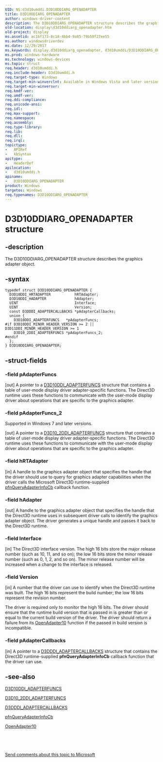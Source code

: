 ```yaml
---
UID: NS:d3d10umddi.D3D10DDIARG_OPENADAPTER
title: D3D10DDIARG_OPENADAPTER
author: windows-driver-content
description: The D3D10DDIARG_OPENADAPTER structure describes the graphics adapter object.
old-location: display\d3d10ddiarg_openadapter.htm
old-project: display
ms.assetid: ac1bf173-8c18-4bb4-9a85-79b59f27ee55
ms.author: windowsdriverdev
ms.date: 12/29/2017
ms.keywords: display.d3d10ddiarg_openadapter, d3d10umddi/D3D10DDIARG_OPENADAPTER, D3D10DDIARG_OPENADAPTER structure [Display Devices], D3D10DDIARG_OPENADAPTER, UMDisplayDriver_Dx10param_Structs_3dd9df89-1d5e-4eab-bbe5-c6585543c093.xml
ms.prod: windows-hardware
ms.technology: windows-devices
ms.topic: struct
req.header: d3d10umddi.h
req.include-header: D3d10umddi.h
req.target-type: Windows
req.target-min-winverclnt: Available in Windows Vista and later versions of the Windows operating systems.
req.target-min-winversvr: 
req.kmdf-ver: 
req.umdf-ver: 
req.ddi-compliance: 
req.unicode-ansi: 
req.idl: 
req.max-support: 
req.namespace: 
req.assembly: 
req.type-library: 
req.lib: 
req.dll: 
req.irql: 
topictype:
-	APIRef
-	kbSyntax
apitype:
-	HeaderDef
apilocation:
-	d3d10umddi.h
apiname:
-	D3D10DDIARG_OPENADAPTER
product: Windows
targetos: Windows
req.typenames: D3D10DDIARG_OPENADAPTER
---
```


# D3D10DDIARG_OPENADAPTER structure


## -description


The D3D10DDIARG_OPENADAPTER structure describes the graphics adapter object.


## -syntax


````
typedef struct D3D10DDIARG_OPENADAPTER {
  D3D10DDI_HRTADAPTER           hRTAdapter;
  D3D10DDI_HADAPTER             hAdapter;
  UINT                          Interface;
  UINT                          Version;
  const D3DDDI_ADAPTERCALLBACKS *pAdapterCallbacks;
  union {
    D3D10DDI_ADAPTERFUNCS   *pAdapterFuncs;
#if D3D10DDI_MINOR_HEADER_VERSION >= 2 || D3D11DDI_MINOR_HEADER_VERSION >= 1
    D3D10_2DDI_ADAPTERFUNCS *pAdapterFuncs_2;
#endif 
  };
} D3D10DDIARG_OPENADAPTER;
````


## -struct-fields




### -field pAdapterFuncs

[out] A pointer to a <a href="..\d3d10umddi\ns-d3d10umddi-d3d10ddi_adapterfuncs.md">D3D10DDI_ADAPTERFUNCS</a> structure that contains a table of user-mode display driver adapter-specific functions. The Direct3D runtime uses these functions to communicate with the user-mode display driver about operations that are specific to the graphics adapter.


### -field pAdapterFuncs_2

Supported in Windows 7 and later versions.

[out] A pointer to a <a href="..\d3d10umddi\ns-d3d10umddi-d3d10_2ddi_adapterfuncs.md">D3D10_2DDI_ADAPTERFUNCS</a> structure that contains a table of user-mode display driver adapter-specific functions. The Direct3D runtime uses these functions to communicate with the user-mode display driver about operations that are specific to the graphics adapter.


### -field hRTAdapter

[in] A handle to the graphics adapter object that specifies the handle that the driver should use to query for graphics adapter capabilities when the driver calls the Microsoft Direct3D runtime-supplied <a href="..\d3dumddi\nc-d3dumddi-pfnd3dddi_queryadapterinfocb.md">pfnQueryAdapterInfoCb</a> callback function. 


### -field hAdapter

[out] A handle to the graphics adapter object that specifies the handle that the Direct3D runtime uses in subsequent driver calls to identify the graphics adapter object. The driver generates a unique handle and passes it back to the Direct3D runtime. 


### -field Interface

[in] The Direct3D interface version. The high 16 bits store the major release number (such as 10, 11, and so on); the low 16 bits store the minor release number (such as 0, 1, 2, and so on). The minor release number will be increased when a change to the interface is released.


### -field Version

[in] A number that the driver can use to identify when the Direct3D runtime was built. The high 16 bits represent the build number; the low 16 bits represent the revision number. 

The driver is required only to monitor the high 16 bits. The driver should ensure that the runtime build version that is passed in is greater than or equal to the current build version of the driver. The driver should return a failure from its <a href="..\d3d10umddi\nc-d3d10umddi-pfnd3d10ddi_openadapter.md">OpenAdapter10</a> function if the passed in build version is incompatible. 


### -field pAdapterCallbacks

[in] A pointer to a <a href="..\d3dumddi\ns-d3dumddi-_d3dddi_adaptercallbacks.md">D3DDDI_ADAPTERCALLBACKS</a> structure that contains the Direct3D runtime-supplied <b>pfnQueryAdapterInfoCb</b> callback function that the driver can use.


## -see-also

<a href="..\d3d10umddi\ns-d3d10umddi-d3d10ddi_adapterfuncs.md">D3D10DDI_ADAPTERFUNCS</a>

<a href="..\d3d10umddi\ns-d3d10umddi-d3d10_2ddi_adapterfuncs.md">D3D10_2DDI_ADAPTERFUNCS</a>

<a href="..\d3dumddi\ns-d3dumddi-_d3dddi_adaptercallbacks.md">D3DDDI_ADAPTERCALLBACKS</a>

<a href="..\d3dumddi\nc-d3dumddi-pfnd3dddi_queryadapterinfocb.md">pfnQueryAdapterInfoCb</a>

<a href="..\d3d10umddi\nc-d3d10umddi-pfnd3d10ddi_openadapter.md">OpenAdapter10</a>

 

 

<a href="mailto:wsddocfb@microsoft.com?subject=Documentation%20feedback [display\display]:%20D3D10DDIARG_OPENADAPTER structure%20 RELEASE:%20(12/29/2017)&amp;body=%0A%0APRIVACY STATEMENT%0A%0AWe use your feedback to improve the documentation. We don't use your email address for any other purpose, and we'll remove your email address from our system after the issue that you're reporting is fixed. While we're working to fix this issue, we might send you an email message to ask for more info. Later, we might also send you an email message to let you know that we've addressed your feedback.%0A%0AFor more info about Microsoft's privacy policy, see http://privacy.microsoft.com/en-us/default.aspx." title="Send comments about this topic to Microsoft">Send comments about this topic to Microsoft</a>

